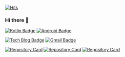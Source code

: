 [![Hits](https://hits.seeyoufarm.com/api/count/incr/badge.svg?url=https%3A%2F%2Fgithub.com%2FBeokBeok&count_bg=%2379C83D&title_bg=%23555555&icon=&icon_color=%23E7E7E7&title=hits&edge_flat=false)](https://hits.seeyoufarm.com)
### Hi there 👋  
[![Kotlin Badge](http://img.shields.io/badge/-Kotlin-blue?style=flat-square&logo=kotlin&link=https://kotlinlang.org/docs/reference/)](https://kotlinlang.org/docs/reference/)
[![Android Badge](http://img.shields.io/badge/-Android-green?style=flat-square&logo=android&link=https://d.android.com/)](https://d.android.com/)

[![Tech Blog Badge](http://img.shields.io/badge/-Tech%20blog-black?style=flat-square&logo=notion&link=https://bit.ly/2AcJ9G8)](https://bit.ly/2AcJ9G8)
[![Gmail Badge](https://img.shields.io/badge/-Gmail-d14836?style=flat-square&logo=Gmail&logoColor=white&link=mailto:kekemusa37@gmail.com)](mailto:kekemusa37@gmail.com)

[![Repository Card](https://widget.realdeveloper.pro/api/card?user=beokbeok&repo=DroidKnights2021_App)](https://github.com/droidknights/DroidKnights2021_App)
[![Repository Card](https://widget.realdeveloper.pro/api/card?user=beokbeok&repo=RandomUser)](https://github.com/BeokBeok/RandomUser)
[![Repository Card](https://widget.realdeveloper.pro/api/card?user=beokbeok&repo=RuneWords)](https://github.com/BeokBeok/RuneWords)
